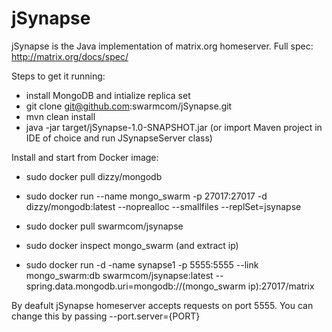 # jSynapse
jSynapse is the Java implementation of matrix.org homeserver.
Full spec: http://matrix.org/docs/spec/


Steps to get it running:
- install MongoDB and intialize replica set
- git clone git@github.com:swarmcom/jSynapse.git
- mvn clean install
- java -jar target/jSynapse-1.0-SNAPSHOT.jar
(or import Maven project in IDE of choice and run JSynapseServer class)


Install and start from Docker image:
- sudo docker pull dizzy/mongodb
- sudo docker run --name mongo_swarm -p 27017:27017 -d dizzy/mongodb:latest --noprealloc --smallfiles --replSet=jsynapse

- sudo docker pull swarmcom/jsynapse
- sudo docker inspect mongo_swarm (and extract ip)
- sudo docker run -d -name synapse1 -p 5555:5555 --link mongo_swarm:db swarmcom/jsynapse:latest --spring.data.mongodb.uri=mongodb://(mongo_swarm ip):27017/matrix


By deafult jSynapse homeserver accepts requests on port 5555. You can change this by passing --port.server={PORT}


